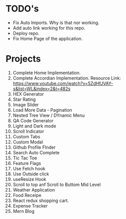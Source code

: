 # TODO's
- Fix Auto Imports. Why is that nor working.
- Add auto link working for this repo.
- Deploy repo.
- Fix Home Page of the application.


# Projects

1. Complete Home Implementation.
2. Complete Accordian Implementation.
    Resource Link:
    https://www.youtube.com/watch?v=5ZdHfJVAY-s&list=WL&index=2&t=482s
3. HEX Generator
4. Star Rating
5. Image Slider
6. Load More Data - Pagination
7. Nested Tree View / DYnamic Menu
8. QA Code Generator
9. Light and Dark mode
10. Scroll Indicator
11. Custom Tabs
12. Custom Modal
13. Github Profile FInder
14. Search Auto Complete
15. Tic Tac Toe
16. Feature Flags
17. Use Fetch hook
18. Use Outside click
19. useResize Hook
20. Scroll to top anf Scroll to Buttom
Mid Level
21. Weather Application
22. Food Receipe
23.  React redux shopping cart.
24. Expense Tracker
25. Mern Blog

